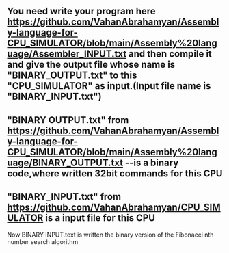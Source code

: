 You need write your program here https://github.com/VahanAbrahamyan/Assembly-language-for-CPU_SIMULATOR/blob/main/Assembly%20language/Assembler_INPUT.txt
and then compile it and give the output file whose name is "BINARY_OUTPUT.txt" to this "CPU_SIMULATOR" as input.(Input file name is "BINARY_INPUT.txt")
-------------------------------------------------------------------------------------------------------------------------------------------------------------------
"BINARY OUTPUT.txt" from https://github.com/VahanAbrahamyan/Assembly-language-for-CPU_SIMULATOR/blob/main/Assembly%20language/BINARY_OUTPUT.txt  --is a binary code,where written 32bit commands for this CPU
-------------------------------------------------------------------------------------------------------------------------------------------------------------------
"BINARY_INPUT.txt"  from https://github.com/VahanAbrahamyan/CPU_SIMULATOR is a input file for this CPU
-------------------------------------------------------------------------------------------------------------------------------------------------------------------
Now BINARY INPUT.text is written the binary version of the Fibonacci nth number search algorithm
